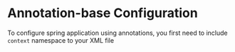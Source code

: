 # Annotation-base Configuration

To configure spring application using annotations, you
first need to include `context` namespace to your XML file